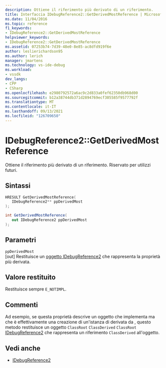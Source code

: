 ```yaml
---
description: Ottiene il riferimento più derivato di un riferimento.
title: Interfaccia IDebugReference2::GetDerivedMostReference | Microsoft Docs
ms.date: 11/04/2016
ms.topic: reference
f1_keywords:
- IDebugReference2::GetDerivedMostReference
helpviewer_keywords:
- IDebugReference2::GetDerivedMostReference
ms.assetid: 07253b74-7d39-48e0-8e85-ac8dfd919f6e
author: leslierichardson95
ms.author: lerich
manager: jmartens
ms.technology: vs-ide-debug
ms.workload:
- vssdk
dev_langs:
- CPP
- CSharp
ms.openlocfilehash: e2980792572a6ac9c2d833a0fef62350db968d00
ms.sourcegitcommit: b12a38744db371d2894769ecf305585f9577792f
ms.translationtype: MT
ms.contentlocale: it-IT
ms.lasthandoff: 09/13/2021
ms.locfileid: "126709650"
---
```

# <a name="idebugreference2getderivedmostreference"></a>IDebugReference2::GetDerivedMostReference
Ottiene il riferimento più derivato di un riferimento. Riservato per utilizzi futuri.

## <a name="syntax"></a>Sintassi

```cpp
HRESULT GetDerivedMostReference( 
   IDebugReference2** ppDerivedMost
);
```

```csharp
int GetDerivedMostReference( 
   out IDebugReference2 ppDerivedMost
);
```

## <a name="parameters"></a>Parametri
`ppDerivedMost`\
[out] Restituisce un [oggetto IDebugReference2](../../../extensibility/debugger/reference/idebugreference2.md) che rappresenta la proprietà più derivata.

## <a name="return-value"></a>Valore restituito
 Restituisce sempre `E_NOTIMPL`.

## <a name="remarks"></a>Commenti
 Ad esempio, se questa proprietà descrive un oggetto che implementa ma che è effettivamente una creazione di un'istanza di derivata da , questo metodo restituisce un oggetto `ClassRoot` `ClassDerived` `ClassRoot` [IDebugReference2](../../../extensibility/debugger/reference/idebugreference2.md) che rappresenta un riferimento `ClassDerived` all'oggetto.

## <a name="see-also"></a>Vedi anche
- [IDebugReference2](../../../extensibility/debugger/reference/idebugreference2.md)
